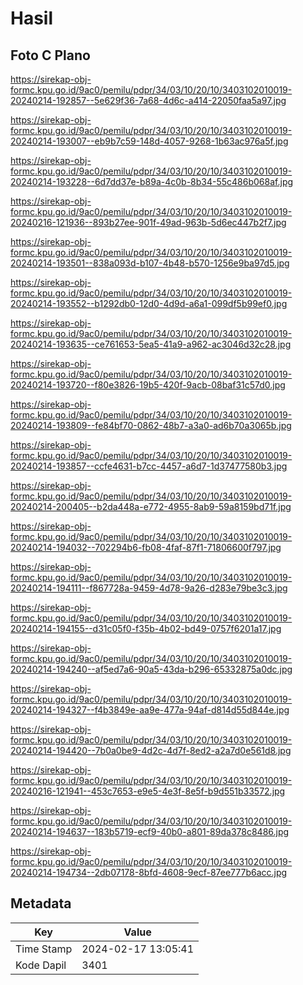 # Hasil

## Foto C Plano

https://sirekap-obj-formc.kpu.go.id/9ac0/pemilu/pdpr/34/03/10/20/10/3403102010019-20240214-192857--5e629f36-7a68-4d6c-a414-22050faa5a97.jpg

https://sirekap-obj-formc.kpu.go.id/9ac0/pemilu/pdpr/34/03/10/20/10/3403102010019-20240214-193007--eb9b7c59-148d-4057-9268-1b63ac976a5f.jpg

https://sirekap-obj-formc.kpu.go.id/9ac0/pemilu/pdpr/34/03/10/20/10/3403102010019-20240214-193228--6d7dd37e-b89a-4c0b-8b34-55c486b068af.jpg

https://sirekap-obj-formc.kpu.go.id/9ac0/pemilu/pdpr/34/03/10/20/10/3403102010019-20240216-121936--893b27ee-901f-49ad-963b-5d6ec447b2f7.jpg

https://sirekap-obj-formc.kpu.go.id/9ac0/pemilu/pdpr/34/03/10/20/10/3403102010019-20240214-193501--838a093d-b107-4b48-b570-1256e9ba97d5.jpg

https://sirekap-obj-formc.kpu.go.id/9ac0/pemilu/pdpr/34/03/10/20/10/3403102010019-20240214-193552--b1292db0-12d0-4d9d-a6a1-099df5b99ef0.jpg

https://sirekap-obj-formc.kpu.go.id/9ac0/pemilu/pdpr/34/03/10/20/10/3403102010019-20240214-193635--ce761653-5ea5-41a9-a962-ac3046d32c28.jpg

https://sirekap-obj-formc.kpu.go.id/9ac0/pemilu/pdpr/34/03/10/20/10/3403102010019-20240214-193720--f80e3826-19b5-420f-9acb-08baf31c57d0.jpg

https://sirekap-obj-formc.kpu.go.id/9ac0/pemilu/pdpr/34/03/10/20/10/3403102010019-20240214-193809--fe84bf70-0862-48b7-a3a0-ad6b70a3065b.jpg

https://sirekap-obj-formc.kpu.go.id/9ac0/pemilu/pdpr/34/03/10/20/10/3403102010019-20240214-193857--ccfe4631-b7cc-4457-a6d7-1d37477580b3.jpg

https://sirekap-obj-formc.kpu.go.id/9ac0/pemilu/pdpr/34/03/10/20/10/3403102010019-20240214-200405--b2da448a-e772-4955-8ab9-59a8159bd71f.jpg

https://sirekap-obj-formc.kpu.go.id/9ac0/pemilu/pdpr/34/03/10/20/10/3403102010019-20240214-194032--702294b6-fb08-4faf-87f1-71806600f797.jpg

https://sirekap-obj-formc.kpu.go.id/9ac0/pemilu/pdpr/34/03/10/20/10/3403102010019-20240214-194111--f867728a-9459-4d78-9a26-d283e79be3c3.jpg

https://sirekap-obj-formc.kpu.go.id/9ac0/pemilu/pdpr/34/03/10/20/10/3403102010019-20240214-194155--d31c05f0-f35b-4b02-bd49-0757f6201a17.jpg

https://sirekap-obj-formc.kpu.go.id/9ac0/pemilu/pdpr/34/03/10/20/10/3403102010019-20240214-194240--af5ed7a6-90a5-43da-b296-65332875a0dc.jpg

https://sirekap-obj-formc.kpu.go.id/9ac0/pemilu/pdpr/34/03/10/20/10/3403102010019-20240214-194327--f4b3849e-aa9e-477a-94af-d814d55d844e.jpg

https://sirekap-obj-formc.kpu.go.id/9ac0/pemilu/pdpr/34/03/10/20/10/3403102010019-20240214-194420--7b0a0be9-4d2c-4d7f-8ed2-a2a7d0e561d8.jpg

https://sirekap-obj-formc.kpu.go.id/9ac0/pemilu/pdpr/34/03/10/20/10/3403102010019-20240216-121941--453c7653-e9e5-4e3f-8e5f-b9d551b33572.jpg

https://sirekap-obj-formc.kpu.go.id/9ac0/pemilu/pdpr/34/03/10/20/10/3403102010019-20240214-194637--183b5719-ecf9-40b0-a801-89da378c8486.jpg

https://sirekap-obj-formc.kpu.go.id/9ac0/pemilu/pdpr/34/03/10/20/10/3403102010019-20240214-194734--2db07178-8bfd-4608-9ecf-87ee777b6acc.jpg


## Metadata

| Key        | Value               |
| ---------- | ------------------- |
| Time Stamp | 2024-02-17 13:05:41 |
| Kode Dapil | 3401                |



